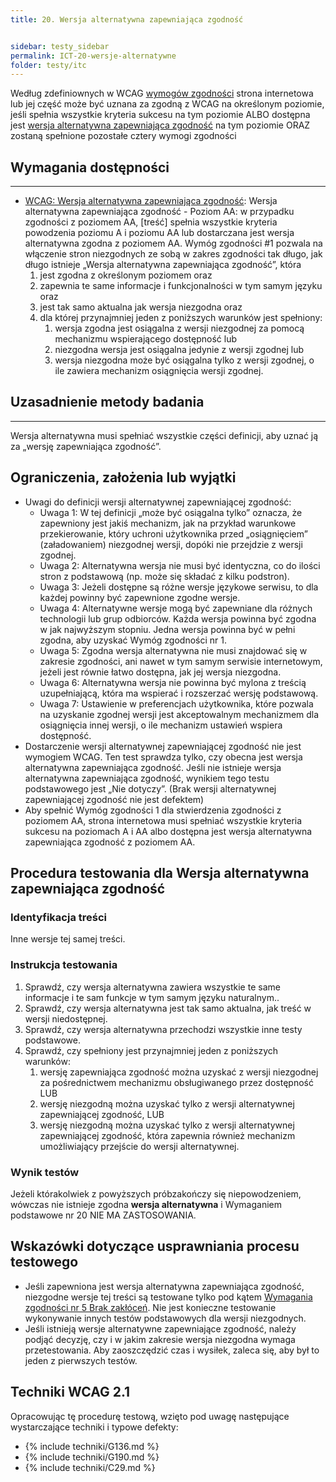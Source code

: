 ```yaml
---
title: 20. Wersja alternatywna zapewniająca zgodność


sidebar: testy_sidebar
permalink: ICT-20-wersje-alternatywne
folder: testy/itc
---
```


Według zdefiniownych w WCAG [wymogów zgodności](http://www.fdc.org.pl/wcag2/index.html#conformance-reqs") strona internetowa lub jej część może być uznana za zgodną z WCAG na określonym poziomie, jeśli spełnia wszystkie kryteria sukcesu na tym poziomie ALBO dostępna jest [wersja alternatywna zapewniająca zgodność](http://www.fdc.org.pl/wcag2/index.html#conforming-alternate-versiondef) na tym poziomie ORAZ zostaną spełnione pozostałe cztery wymogi zgodności    

## Wymagania dostępności
---------------------
-   [WCAG: Wersja alternatywna zapewniająca zgodność](https://www.w3.org/TR/UNDERSTANDING-WCAG20/conformance.html#uc-conforming-alt-versions-head): Wersja alternatywna zapewniająca zgodność - Poziom AA: w przypadku zgodności z poziomem AA, \[treść\] spełnia wszystkie kryteria powodzenia poziomu A i poziomu AA lub dostarczana jest wersja alternatywna zgodna z poziomem AA. Wymóg zgodności \#1 pozwala na włączenie stron niezgodnych ze sobą w zakres zgodności tak długo, jak długo istnieje „Wersja alternatywna zapewniająca zgodność”, która
    1.  jest zgodna z określonym poziomem oraz
    2.  zapewnia te same informacje i funkcjonalności w tym samym języku oraz
    3.  jest tak samo aktualna jak wersja niezgodna oraz
    4.  dla której przynajmniej jeden z poniższych warunków jest spełniony:
        1.  wersja zgodna jest osiągalna z wersji niezgodnej za pomocą mechanizmu wspierającego dostępność lub
        2.  niezgodna wersja jest osiągalna jedynie z wersji zgodnej lub
        3.  wersja niezgodna może być osiągalna tylko z wersji zgodnej, o ile zawiera mechanizm osiągnięcia wersji zgodnej.

## Uzasadnienie metody badania
------------------------------
Wersja alternatywna musi spełniać wszystkie części definicji, aby uznać ją za „wersję zapewniająca zgodność”.


## Ograniczenia, założenia lub wyjątki

-  Uwagi do definicji wersji alternatywnej zapewniającej zgodność:
    -   Uwaga 1: W tej definicji „może być osiągalna tylko” oznacza, że zapewniony jest jakiś mechanizm, jak na przykład warunkowe przekierowanie, który uchroni użytkownika przed „osiągnięciem” (załadowaniem) niezgodnej wersji, dopóki nie przejdzie z wersji zgodnej.
    -   Uwaga 2: Alternatywna wersja nie musi być identyczna, co do ilości stron z podstawową (np. może się składać z kilku podstron).
    -   Uwaga 3: Jeżeli dostępne są różne wersje językowe serwisu, to dla każdej powinny być zapewnione zgodne wersje.
    -   Uwaga 4: Alternatywne wersje mogą być zapewniane dla różnych technologii lub grup odbiorców. Każda wersja powinna być zgodna w jak najwyższym stopniu. Jedna wersja powinna być w pełni zgodna, aby uzyskać Wymóg zgodności nr 1.
    -   Uwaga 5: Zgodna wersja alternatywna nie musi znajdować się w zakresie zgodności, ani nawet w tym samym serwisie internetowym, jeżeli jest równie łatwo dostępna, jak jej wersja niezgodna.
    -   Uwaga 6: Alternatywna wersja nie powinna być mylona z treścią uzupełniającą, która ma wspierać i rozszerzać wersję podstawową.
    -   Uwaga 7: Ustawienie w preferencjach użytkownika, które pozwala na uzyskanie zgodnej wersji jest akceptowalnym mechanizmem dla osiągnięcia innej wersji, o ile mechanizm ustawień wspiera dostępność.
-   Dostarczenie wersji alternatywnej zapewniającej zgodność nie jest wymogiem WCAG. Ten test sprawdza tylko, czy obecna jest wersja alternatywna zapewniająca zgodność. Jeśli nie istnieje wersja alternatywna zapewniająca zgodność, wynikiem tego testu podstawowego jest „Nie dotyczy”. (Brak wersji alternatywnej zapewniającej zgodność nie jest defektem)
-   Aby spełnić Wymóg zgodności 1 dla stwierdzenia zgodności z poziomem AA, strona internetowa musi spełniać wszystkie kryteria sukcesu na poziomach A i  AA albo dostępna jest wersja alternatywna zapewniająca zgodność z poziomem AA.

## Procedura testowania dla Wersja alternatywna zapewniająca zgodność

### Identyfikacja treści
Inne wersje tej samej treści.

### Instrukcja testowania
1.  Sprawdź, czy wersja alternatywna zawiera wszystkie te same informacje i te sam funkcje w tym samym języku naturalnym..
2.  Sprawdź, czy wersja alternatywna jest tak samo aktualna, jak treść w wersji niedostępnej.
3.  Sprawdź, czy wersja alternatywna przechodzi wszystkie inne testy podstawowe.
4.  Sprawdź, czy spełniony jest przynajmniej jeden z poniższych warunków:
    1.  wersję zapewniająca zgodność można uzyskać z wersji niezgodnej za pośrednictwem mechanizmu obsługiwanego przez dostępność LUB
    2.  wersję niezgodną można uzyskać tylko z wersji alternatywnej zapewniającej zgodność, LUB
    3.  wersję niezgodną można uzyskać tylko z wersji alternatywnej zapewniającej zgodność, która zapewnia również mechanizm umożliwiający przejście do wersji alternatywnej.

### Wynik testów
Jeżeli którakolwiek z powyższych próbzakończy się niepowodzeniem, wówczas nie istnieje zgodna **wersja alternatywna**  i Wymaganiem podstawowe nr 20 NIE MA ZASTOSOWANIA.

##  Wskazówki dotyczące usprawniania procesu testowego

-   Jeśli zapewniona jest wersja alternatywna zapewniająca zgodność, niezgodne wersje tej treści są testowane tylko pod kątem [Wymagania zgodności nr 5 Brak zakłóceń](25_BrakZaklocen.md). Nie jest konieczne testowanie wykonywanie innych testów podstawowych dla wersji niezgodnych.
-   Jeśli istnieją wersje alternatywne zapewniające zgodność, należy podjąć decyzję, czy i w jakim zakresie wersja niezgodna wymaga przetestowania. Aby zaoszczędzić czas i wysiłek, zaleca się, aby był to jeden z pierwszych testów.

## Techniki WCAG 2.1
Opracowując tę procedurę testową, wzięto pod uwagę następujące wystarczające techniki i typowe defekty:

- {% include techniki/G136.md %}
- {% include techniki/G190.md %}
- {% include techniki/C29.md %}
